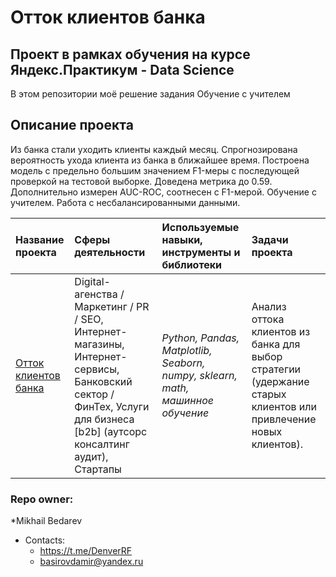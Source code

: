 # Отток клиентов банка
## Проект в рамках обучения на курсе Яндекс.Практикум - Data Science

В этом репозитории моё решение задания Обучение с учителем

## Описание проекта
Из банка стали уходить клиенты каждый месяц. 
Спрогнозирована вероятность ухода клиента из банка в ближайшее время.
Построена модель с предельно большим значением F1-меры с последующей проверкой на тестовой выборке. Доведена метрика до 0.59. 
Дополнительно измерен AUC-ROC, соотнесен с F1-мерой.
Обучение с учителем. Работа с несбалансированными данными.

| Название проекта | Сферы деятельности | Используемые навыки, инструменты и библиотеки| Задачи проекта |
| :---------------------- | :---------------------- | :---------------------- |:---------------------- |
| [Отток клиентов банка](supervised_learning) | Digital-агенства / Маркетинг / PR / SEO, Интернет-магазины, Интернет-сервисы, Банковский сектор / ФинТех, Услуги для бизнеса [b2b] (аутсорс консалтинг аудит), Стартапы | *Python, Pandas, Matplotlib, Seaborn, numpy, sklearn, math, машинное обучение* | Анализ оттока клиентов из банка для выбор стратегии (удержание старых клиентов или привлечение новых клиентов). |


### Repo owner: ###
*Mikhail Bedarev  
* Contacts:    
   - https://t.me/DenverRF 
   - basirovdamir@yandex.ru
